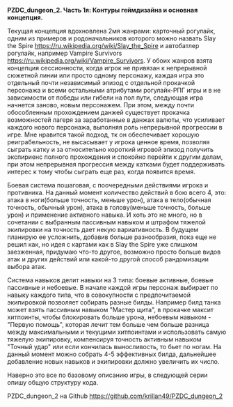 **PZDC_dungeon_2. Часть 1я: Контуры геймдизайна и основная концепция.**

Текущая концепция вдохновлена 2мя жанрами: карточный рогулайк, одним из примеров и родоначальников которого можно назвать Slay the Spire https://ru.wikipedia.org/wiki/Slay_the_Spire и автобатлер рогулайк, например Vampire Survivors https://ru.wikipedia.org/wiki/Vampire_Survivors. У обоих жанров взята концепция сессионности, когда игрок не привязан к непрерывной сюжетной линии или просто одному персонажу, каждая игра это отдельный почти независимый эпизод с отдельной прокачкой персонажа и всеми остальными атрибутами рогулайк-РПГ игры и в не зависимости от победы или гибели на пол пути, следующая игра начнется заново, новым персонажем. При этом, между почти обособленным прохождением данжей существует прокачка возможностей лагеря за заработанные в данжах валюты, что усиливает каждого нового персонажа, выполняя роль непрерывной прогрессии в игре. Мне нравится такой подход, тк он обеспечивает хорошую реиграбельность, не высасывает у игрока ценное время, позволяя сыграть катку и за относительно короткий игровой эпизод получить экспириенс полного прохождения и спокойно перейти к другим делам, при этом непрерывная прогрессия между катками будет поддерживать интерес к тому чтобы сыграть еще раз, когда появится время.

Боевая система пошаговая, с поочередными действиями игрока и противника. На данный момент количество действий в бою всего 4, это: атака в ноги(больше точность, меньше урон), атака в тело(обычная точность, обычный урон), атака в голову(меньше точность, больше урон) и применение активного навыка. И хоть это не много, но в сочетании с выбранным пассивным навыком и штрафом тяжелой экипировки на точность дает некую вариативность. В будущем планирую ее усложнить, добавив больше разнообразия, пока еще не решил как, но идея с картами как в Slay the Spire уже слишком заезженная, придумаю что-то другое, возможно просто больше видов атак и других действий или какой-то другой способ рандомизации выбора атак.

Система навыков делит навыки на 3 типа: боевые активные, боевые пассивные и небоевые. В начале каждой игры персонаж выбирает по навыку каждого типа, что в совокупности с предпочитаемой экипировкой позволяет собирать разные билды. Например билд танка может взять пассивным навыком "Мастер щита", в прокачке максит хитпоинты, чтобы блокировать больше урона, небоевым навыком - "Первую помощь", которая лечит тем больше чем больше разница между максимальными и текущими хитпоинтами и использовать самую тяжелую экипировку, компенсируя точность активным навыком "Точный удар" или если кончилась выносливость, то бьет по ногам. На данный момент можно собрать 4-5 эффективных билда, дальнейшее добавление новых навыков и экипировки должно увеличить их число.

Наверно это все по базовому описанию игры, в следующей серии опишу общую структуру кода.


PZDC_dungeon_2 на Github https://github.com/krillan49/PZDC_dungeon_2

